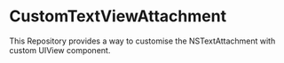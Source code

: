 # CustomTextViewAttachment
This Repository provides a way to customise the NSTextAttachment with custom UIView component.

